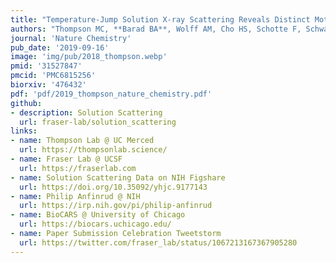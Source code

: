 ```yaml
---
title: "Temperature-Jump Solution X-ray Scattering Reveals Distinct Motions in a Dynamic Enzyme"
authors: "Thompson MC, **Barad BA**, Wolff AM, Cho HS, Schotte F, Schwarz DMC, Anfinrud P, Fraser JS<sup>✉</sup>"
journal: 'Nature Chemistry'
pub_date: '2019-09-16'
image: 'img/pub/2018_thompson.webp'
pmid: '31527847'
pmcid: 'PMC6815256'
biorxiv: '476432'
pdf: 'pdf/2019_thompson_nature_chemistry.pdf'
github:
- description: Solution Scattering
  url: fraser-lab/solution_scattering
links:
- name: Thompson Lab @ UC Merced
  url: https://thompsonlab.science/
- name: Fraser Lab @ UCSF
  url: https://fraserlab.com
- name: Solution Scattering Data on NIH Figshare
  url: https://doi.org/10.35092/yhjc.9177143
- name: Philip Anfinrud @ NIH
  url: https://irp.nih.gov/pi/philip-anfinrud
- name: BioCARS @ University of Chicago
  url: https://biocars.uchicago.edu/
- name: Paper Submission Celebration Tweetstorm
  url: https://twitter.com/fraser_lab/status/1067213167367905280
---
```

